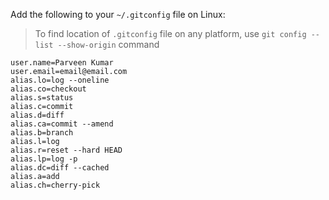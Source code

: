 Add the following to your `~/.gitconfig` file on Linux:
> To find location of `.gitconfig` file on any platform, use `git config --list --show-origin` command

  ```git
  user.name=Parveen Kumar
  user.email=email@email.com
  alias.lo=log --oneline
  alias.co=checkout
  alias.s=status
  alias.c=commit
  alias.d=diff
  alias.ca=commit --amend
  alias.b=branch
  alias.l=log
  alias.r=reset --hard HEAD
  alias.lp=log -p
  alias.dc=diff --cached
  alias.a=add
  alias.ch=cherry-pick
  ```
